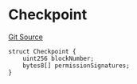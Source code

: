 # Checkpoint

[Git Source](https://github.com/llama-community/vertex-v1/blob/7b69542e87e2655dea74dab5779f3939de9641f7/src/utils/Structs.sol)



```solidity
struct Checkpoint {
    uint256 blockNumber;
    bytes8[] permissionSignatures;
}
```

